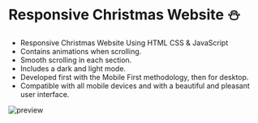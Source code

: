 # Responsive Christmas Website ⛄️

- Responsive Christmas Website Using HTML CSS & JavaScript
- Contains animations when scrolling.
- Smooth scrolling in each section.
- Includes a dark and light mode.
- Developed first with the Mobile First methodology, then for desktop.
- Compatible with all mobile devices and with a beautiful and pleasant user interface.


![preview](https://github.com/ohorodnichuk17/christmas-website/assets/101930820/021bebee-dd4b-4694-a6d6-c98427013c33)
